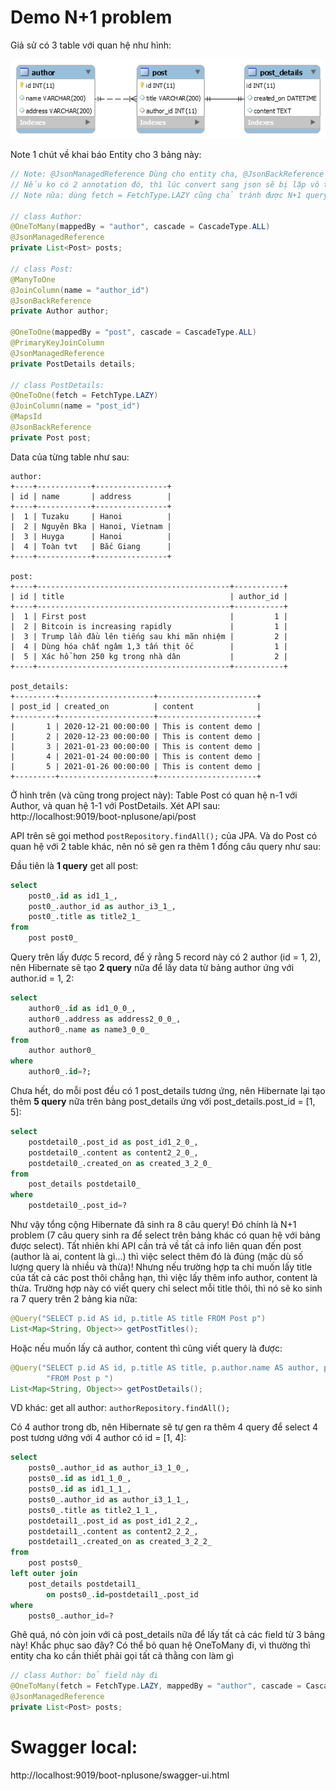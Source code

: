 # Demo N+1 problem
Giả sử có 3 table với quan hệ như hình:

![boot_nplusone.png](./boot_nplusone.png)

Note 1 chút về khai báo Entity cho 3 bảng này:
```java
// Note: @JsonManagedReference Dùng cho entity cha, @JsonBackReference dùng cho entity con
// Nếu ko có 2 annotation đó, thì lúc convert sang json sẽ bị lặp vô tận!
// Note nữa: dùng fetch = FetchType.LAZY cũng chả tránh được N+1 query đâu!

// class Author:
@OneToMany(mappedBy = "author", cascade = CascadeType.ALL)
@JsonManagedReference
private List<Post> posts;

// class Post:
@ManyToOne
@JoinColumn(name = "author_id")
@JsonBackReference
private Author author;

@OneToOne(mappedBy = "post", cascade = CascadeType.ALL)
@PrimaryKeyJoinColumn
@JsonManagedReference
private PostDetails details;

// class PostDetails:
@OneToOne(fetch = FetchType.LAZY)
@JoinColumn(name = "post_id")
@MapsId
@JsonBackReference
private Post post;
```

Data của từng table như sau:
```
author:
+----+------------+----------------+
| id | name       | address        |
+----+------------+----------------+
|  1 | Tuzaku     | Hanoi          |
|  2 | Nguyên Bka | Hanoi, Vietnam |
|  3 | Huyga      | Hanoi          |
|  4 | Toàn tvt   | Bắc Giang      |
+----+------------+----------------+

post:
+----+-------------------------------------------+-----------+
| id | title                                     | author_id |
+----+-------------------------------------------+-----------+
|  1 | First post                                |         1 |
|  2 | Bitcoin is increasing rapidly             |         1 |
|  3 | Trump lần đầu lên tiếng sau khi mãn nhiệm |         2 |
|  4 | Dùng hóa chất ngâm 1,3 tấn thịt ốc        |         1 |
|  5 | Xác hổ hơn 250 kg trong nhà dân           |         2 |
+----+-------------------------------------------+-----------+

post_details:
+---------+---------------------+----------------------+
| post_id | created_on          | content              |
+---------+---------------------+----------------------+
|       1 | 2020-12-21 00:00:00 | This is content demo |
|       2 | 2020-12-23 00:00:00 | This is content demo |
|       3 | 2021-01-23 00:00:00 | This is content demo |
|       4 | 2021-01-24 00:00:00 | This is content demo |
|       5 | 2021-01-26 00:00:00 | This is content demo |
+---------+---------------------+----------------------+
```

Ở hình trên (và cũng trong project này): Table Post có quan hệ n-1 với Author, và quan hệ 1-1 với PostDetails. Xét API sau: http://localhost:9019/boot-nplusone/api/post

API trên sẽ gọi method ```postRepository.findAll();``` của JPA. Và do Post có quan hệ với 2 table khác, nên nó sẽ gen ra thêm 1 đống câu query như sau:

Đầu tiên là **1 query** get all post:
```sql
select
    post0_.id as id1_1_,
    post0_.author_id as author_i3_1_,
    post0_.title as title2_1_ 
from
    post post0_
```

Query trên lấy được 5 record, để ý rằng 5 record này có 2 author (id = 1, 2), nên Hibernate sẽ tạo **2 query** nữa để lấy data từ bảng author ứng với author.id = 1, 2:
```sql
select
    author0_.id as id1_0_0_,
    author0_.address as address2_0_0_,
    author0_.name as name3_0_0_ 
from
    author author0_ 
where
    author0_.id=?;
```

Chưa hết, do mỗi post đều có 1 post_details tương ứng, nên Hibernate lại tạo thêm **5 query** nữa trên bảng post_details ứng với post_details.post_id = [1, 5]:
```sql
select
    postdetail0_.post_id as post_id1_2_0_,
    postdetail0_.content as content2_2_0_,
    postdetail0_.created_on as created_3_2_0_ 
from
    post_details postdetail0_ 
where
    postdetail0_.post_id=?
```

Như vậy tổng cộng Hibernate đã sinh ra 8 câu query! Đó chính là N+1 problem (7 câu query sinh ra để select trên bảng khác có quan hệ với bảng được select). Tất nhiên khi API cần trả về tất cả info liên quan đến post (author là ai, content là gì...) thì việc select thêm đó là đúng (mặc dù số lượng query là nhiều và thừa)! Nhưng nếu trường hợp ta chỉ muốn lấy title của tất cả các post thôi chẳng hạn, thì việc lấy thêm info author, content là thừa. Trường hợp này có viết query chỉ select mỗi title thôi, thì nó sẽ ko sinh ra 7 query trên 2 bảng kia nữa:
```java
@Query("SELECT p.id AS id, p.title AS title FROM Post p")
List<Map<String, Object>> getPostTitles();
```

Hoặc nếu muốn lấy cả author, content thì cũng viết query là được:
```java
@Query("SELECT p.id AS id, p.title AS title, p.author.name AS author, p.details.content AS content " + 
        "FROM Post p ")
List<Map<String, Object>> getPostDetails();
```

VD khác: get all author: ```authorRepository.findAll();```

Có 4 author trong db, nên Hibernate sẽ tự gen ra thêm 4 query để select 4 post tương ướng với 4 author có id = [1, 4]:
```sql
select
    posts0_.author_id as author_i3_1_0_,
    posts0_.id as id1_1_0_,
    posts0_.id as id1_1_1_,
    posts0_.author_id as author_i3_1_1_,
    posts0_.title as title2_1_1_,
    postdetail1_.post_id as post_id1_2_2_,
    postdetail1_.content as content2_2_2_,
    postdetail1_.created_on as created_3_2_2_ 
from
    post posts0_ 
left outer join
    post_details postdetail1_ 
        on posts0_.id=postdetail1_.post_id 
where
    posts0_.author_id=?
```

Ghê quá, nó còn join với cả post_details nữa để lấy tất cả các field từ 3 bảng này! Khắc phục sao đây? Có thể bỏ quan hệ OneToMany đi, vì thường thì entity cha ko cần thiết phải gọi tất cả thằng con làm gì
```java
// class Author: bỏ field này đi
@OneToMany(fetch = FetchType.LAZY, mappedBy = "author", cascade = CascadeType.ALL)
@JsonManagedReference
private List<Post> posts;
``` 

# Swagger local:
http://localhost:9019/boot-nplusone/swagger-ui.html

